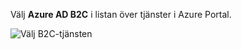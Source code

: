 Välj **Azure AD B2C** i listan över tjänster i Azure Portal.

![Välj B2C-tjänsten](media/active-directory-b2c-find-service-settings/select-b2c-service.png)
